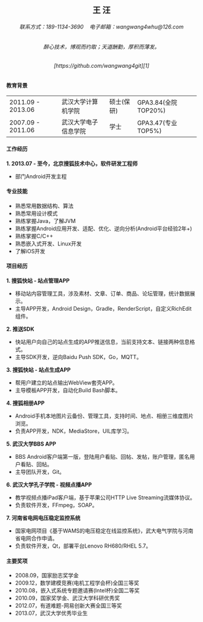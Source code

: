 <center><h2>王	汪</h2></center>
<center><h6>联系方式：189-1134-3690&nbsp;&nbsp;&nbsp;&nbsp;电子邮箱：wangwang4whu@126.com</h6></center>
<center><h6>醉心技术，博观而约取；天道酬勤，厚积而薄发。</h6></center>
<center><h6>[https://github.com/wangwang4git][1]</h6></center>

#### 教育背景
<table>
    <tr>
        <td>2011.09 - 2013.06</td>
        <td>武汉大学计算机学院</td>
        <td>硕士(保研)</td>
        <td>GPA3.84(全院TOP20%)</td>
    </tr>
    <tr>
        <td>2007.09 - 2011.06</td>
        <td>武汉大学电子信息学院</td>
        <td>学士</td>
        <td>GPA3.47(专业TOP5%)</td>
    </tr>
</table>

#### 工作经历
**1. 2013.07 - 至今，北京搜狐技术中心，软件研发工程师**
* 部门Android开发主程

#### 专业技能
* 熟悉常用数据结构、算法
* 熟悉常用设计模式
* 熟练掌握Java，了解JVM
* 熟练掌握Android应用开发、适配、优化、逆向分析(Android平台经验2年+)
* 熟练掌握C/C++
* 熟悉嵌入式开发、Linux开发
* 了解iOS开发

#### 项目经历
**1. 搜狐快站 - 站点管理APP**
* 移动站内容管理工具，涉及素材、文章、订单、商品、论坛管理，统计数据展示。
* 主导APP开发，Android Design，Gradle，RenderScript，自定义RichEdit组件。

**2. 推送SDK**
* 快站用户向自己的站点生成的APP推送信息，当前支持文本、链接两种信息格式。
* 主导SDK开发，逆向Baidu Push SDK，Go，MQTT。

**3. 搜狐快站 - 站点生成APP**
* 帮用户建立的站点输出WebView套壳APP。
* 主导模板APP开发，自动化Build Bash脚本。

**4. 搜狐相册APP**
* Android手机本地图片云备份、管理工具，支持时间、地点、相册三维度图片浏览。
* 负责APP开发，NDK，MediaStore，UIL库学习。

**5. 武汉大学BBS APP**
* BBS Android客户端第一版，登陆用户看贴、回帖、发帖，账户管理，匿名用户看贴、回帖。
* 主导团队开发，Git。

**6. 武汉大学孔子学院 - 视频点播APP**
* 教学视频点播iPad客户端，基于苹果公司HTTP Live Streaming流媒体协议。
* 负责软件开发，FFmpeg，SOAP。

**7. 河南省电网电压稳定监控系统**
* 国家电网项目《基于WAMS的电压稳定在线监控系统》，武大电气学院与河南省电网合作申请。
* 负责软件开发，Qt，部署平台Lenovo RH680/RHEL 5.7。

#### 主要奖项
* 2008.09，国家励志奖学金
* 2009.12，数学建模竞赛(电机工程学会杯)全国三等奖
* 2010.08，嵌入式系统专题邀请赛(Intel杯)全国二等奖
* 2010.09，国家奖学金、武汉大学科研优秀奖
* 2012.07，有道难题-网易创新大赛全国三等奖
* 2013.07，武汉大学优秀毕业生

[1]: https://github.com/wangwang4git "fork me"

